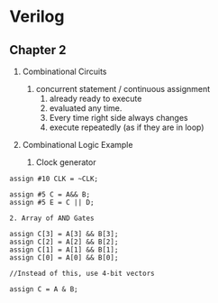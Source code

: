 # Verilog

## Chapter 2 

1. Combinational Circuits  
    1. concurrent statement / continuous assignment 
        1. already ready to execute 
        2. evaluated any time. 
        3. Every time right side always changes 
        4. execute repeatedly (as if they are in loop)

2. Combinational Logic Example 
    1. Clock generator 
  ```
  assign #10 CLK = ~CLK; 

  assign #5 C = A&& B; 
  assign #5 E = C || D;   
  ```
  
    2. Array of AND Gates 
    
  ```
  assign C[3] = A[3] && B[3];
  assign C[2] = A[2] && B[2];
  assign C[1] = A[1] && B[1];
  assign C[0] = A[0] && B[0];
  
  //Instead of this, use 4-bit vectors 
  
  assign C = A & B;
 
 
 

